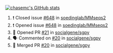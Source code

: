 [![chasemc's GitHub stats](https://github-readme-stats.vercel.app/api?username=chasemc)](https://github.com/anuraghazra/github-readme-stats)


<!--START_SECTION:activity-->
1. ❗️ Closed issue [#648](https://github.com/soedinglab/MMseqs2/issues/648) in [soedinglab/MMseqs2](https://github.com/soedinglab/MMseqs2)
2. ❗️ Opened issue [#648](https://github.com/soedinglab/MMseqs2/issues/648) in [soedinglab/MMseqs2](https://github.com/soedinglab/MMseqs2)
3. 💪 Opened PR [#21](https://github.com/socialgene/sgpy/pull/21) in [socialgene/sgpy](https://github.com/socialgene/sgpy)
4. 🗣 Commented on [#20](https://github.com/socialgene/sgpy/issues/20) in [socialgene/sgpy](https://github.com/socialgene/sgpy)
5. 🎉 Merged PR [#20](https://github.com/socialgene/sgpy/pull/20) in [socialgene/sgpy](https://github.com/socialgene/sgpy)
<!--END_SECTION:activity-->
